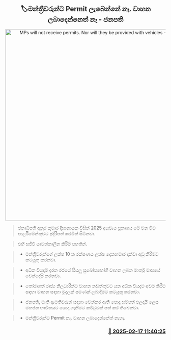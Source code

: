 <p align='center'><b><h2 align='center' title='MPs will not receive permits. Nor will they be provided with vehicles - President'>🏷මන්ත්‍රීවරුන්ට Permit ලැබෙන්​නේ නෑ. වාහන ලබාදෙන්නෙත් නෑ - ජනපති</h2></b></p>
<p align='center'><img src='https://helakuru.sgp1.cdn.digitaloceanspaces.com/esana/images/lib/budget-2025-new-live.jpg' width='600' alt='MPs will not receive permits. Nor will they be provided with vehicles - President'></p>

> ජනාධිපති අනුර කුමාර දිසානායක විසින් 2025 අයවැය ප්‍රකාශය මේ වන විට පාර්ලිමේන්තුවට ඉදිරිපත් කරමින් සිටිනවා.

> එහි සජීවී යාවත්කාලීන කිරීම් පහතින්.

> * මන්ත්‍රීවරුන්ගේ ලක්ෂ 10 ක රක්ෂණය ලක්ෂ දෙකහමාර දක්වා අඩු කිරීමට කටයුතු කරනවා.

> * අධික වියදම් දරන රජයේ සියලු සුඛෝපභෝගී වාහන ලබන මාර්තු මාසයේ වෙන්දේසි කරනවා.

> * තෝරාගත් රාජ්‍ය නිලධාරීන්ට වාහන නඩත්තුවට යන අධික වියදම අවම කිරීම සඳහා වාහන සඳහා මුදලක් පමණක් ලබාදීමට කටයුතු කරනවා.

> * ජනපති, මැති ඇමතිවරුන් සඳහා වෙන්කර ඇති පොදු සම්පත් ඵලදායී ලෙස මහජන භාවිතයට යොදා ගැනීමට කමිටුවක් පත් කර තිබෙනවා.

> * මන්ත්‍රීවරුන්ට Permit නෑ. වාහන ලබාදෙන්නේත් නැහැ.



<h3 align='right'><a href='https://www.helakuru.lk/esana/p/107520/'>📅 2025-02-17 11:40:25</a></h3>
